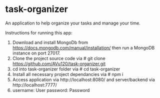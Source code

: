 # task-organizer

An application to help organize your tasks and manage your time.

Instructions for running this app:

1. Download and install MongoDb from https://docs.mongodb.com/manual/installation/ then run a MongoDB instance on port 27017.
2. Clone the project source code via # git clone https://github.com/AVu120/task-organizer.git
3. cd into task-organizer folder via # cd task-organizer
4. Install all necessary project dependancies via # npm i
5. Access application via http://localhost:8080/ and server/backend via http://localhost:7777/
6. username: User
   password: Password
